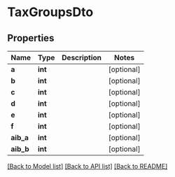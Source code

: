 # TaxGroupsDto

## Properties
Name | Type | Description | Notes
------------ | ------------- | ------------- | -------------
**a** | **int** |  | [optional] 
**b** | **int** |  | [optional] 
**c** | **int** |  | [optional] 
**d** | **int** |  | [optional] 
**e** | **int** |  | [optional] 
**f** | **int** |  | [optional] 
**aib_a** | **int** |  | [optional] 
**aib_b** | **int** |  | [optional] 

[[Back to Model list]](../README.md#documentation-for-models) [[Back to API list]](../README.md#documentation-for-api-endpoints) [[Back to README]](../README.md)

